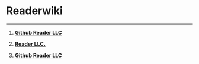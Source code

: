 # Readerwiki

---

1. **[Github Reader LLC](https://github.com/paguielng/Reader)**

2. **[Reader LLC.](https://paguielng.gitlab.io/Reader)**

3. **[Github Reader LLC](https://github.com/Reader-LLC)**